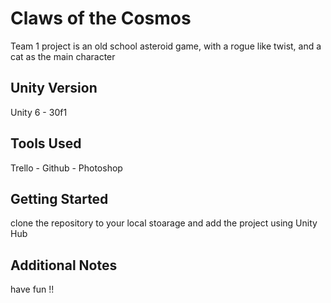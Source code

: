 # Claws of the Cosmos
Team 1 project is an old school asteroid game, with a rogue like twist, and a cat as the main character

## Unity Version
Unity 6 - 30f1

## Tools Used
Trello - Github - Photoshop 

## Getting Started 
clone the repository to your local stoarage and add the project using Unity Hub

## Additional Notes 
have fun !! 
